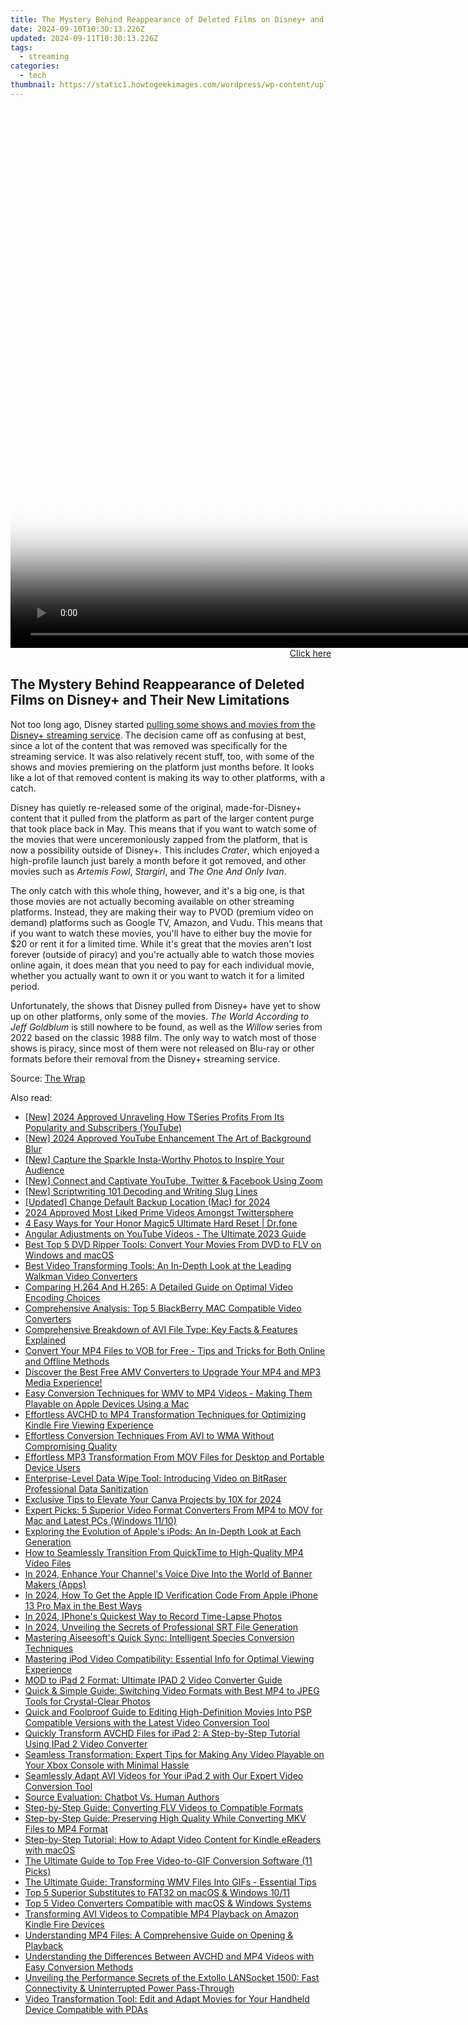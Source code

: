 ```yaml
---
title: The Mystery Behind Reappearance of Deleted Films on Disney+ and Their New Limitations
date: 2024-09-10T10:30:13.226Z
updated: 2024-09-11T10:30:13.226Z
tags:
  - streaming
categories:
  - tech
thumbnail: https://static1.howtogeekimages.com/wordpress/wp-content/uploads/2023/08/disney.jpg
---
```






<!-- affiliate ads begin -->
<span id="701707">
					<video width="1536" height="864" style="cursor:pointer"
           poster="//a.impactradius-go.com/display-clicktoplayimage/701707.png"
           onclick="if(!this.playClicked){this.play();this.setAttribute('controls',true);this.playClicked=true;}">
	   <source src="//a.impactradius-go.com/display-ad/7443-701707">
	   <img src="//a.impactradius-go.com/display-clicktoplayimage/701707.png" style="border: none; height: 100%; width: 100%; object-fit: contain">
	</video>
	<div style="width:960px;text-align:center"><a href="javascript:window.open(decodeURIComponent('https%3A%2F%2Fappsumo.8odi.net%2Fc%2F5597632%2F701707%2F7443'), '_blank');void(0);">Click here</a></div>
</span>
<img height="0" width="0" src="https://imp.pxf.io/i/5597632/701707/7443" style="position:absolute;visibility:hidden;" border="0" />
<!-- affiliate ads end -->




## The Mystery Behind Reappearance of Deleted Films on Disney+ and Their New Limitations

Not too long ago, Disney started [pulling some shows and movies from the Disney+ streaming service](https://article-knowledge.techidaily.com/updated-streamlining-windows-photos-with-customized-audio-and-visual-settings-for-2024/). The decision came off as confusing at best, since a lot of the content that was removed was specifically for the streaming service. It was also relatively recent stuff, too, with some of the shows and movies premiering on the platform just months before. It looks like a lot of that removed content is making its way to other platforms, with a catch.

 Disney has quietly re-released some of the original, made-for-Disney+ content that it pulled from the platform as part of the larger content purge that took place back in May. This means that if you want to watch some of the movies that were unceremoniously zapped from the platform, that is now a possibility outside of Disney+. This includes _Crater_, which enjoyed a high-profile launch just barely a month before it got removed, and other movies such as _Artemis Fowl_, _Stargirl_, and _The One And Only Ivan_.

 The only catch with this whole thing, however, and it's a big one, is that those movies are not actually becoming available on other streaming platforms. Instead, they are making their way to PVOD (premium video on demand) platforms such as Google TV, Amazon, and Vudu. This means that if you want to watch these movies, you'll have to either buy the movie for $20 or rent it for a limited time. While it's great that the movies aren't lost forever (outside of piracy) and you're actually able to watch those movies online again, it does mean that you need to pay for each individual movie, whether you actually want to own it or you want to watch it for a limited period.

 Unfortunately, the shows that Disney pulled from Disney+ have yet to show up on other platforms, only some of the movies. _The World According to Jeff Goldblum_ is still nowhere to be found, as well as the _Willow_ series from 2022 based on the classic 1988 film. The only way to watch most of those shows is piracy, since most of them were not released on Blu-ray or other formats before their removal from the Disney+ streaming service.

 Source: [The Wrap](https://www.thewrap.com/disney-movies-pvod-disney-plus-originals/)

<ins class="adsbygoogle"
     style="display:block"
     data-ad-format="autorelaxed"
     data-ad-client="ca-pub-7571918770474297"
     data-ad-slot="1223367746"></ins>



<ins class="adsbygoogle"
     style="display:block"
     data-ad-client="ca-pub-7571918770474297"
     data-ad-slot="8358498916"
     data-ad-format="auto"
     data-full-width-responsive="true"></ins>

<span class="atpl-alsoreadstyle">Also read:</span>
<div><ul>
<li><a href="https://youtube-lab.techidaily.com/024-approved-unraveling-how-tseries-profits-from-its-popularity-and-subscribers-youtube/"><u>[New] 2024 Approved  Unraveling How TSeries Profits From Its Popularity and Subscribers (YouTube)</u></a></li>
<li><a href="https://youtube-blog.techidaily.com/024-approved-youtube-enhancement-the-art-of-background-blur/"><u>[New] 2024 Approved  YouTube Enhancement  The Art of Background Blur</u></a></li>
<li><a href="https://instagram-video-files.techidaily.com/new-capture-the-sparkle-insta-worthy-photos-to-inspire-your-audience/"><u>[New] Capture the Sparkle  Insta-Worthy Photos to Inspire Your Audience</u></a></li>
<li><a href="https://extra-tips.techidaily.com/new-connect-and-captivate-youtube-twitter-and-facebook-using-zoom/"><u>[New] Connect and Captivate  YouTube, Twitter & Facebook Using Zoom</u></a></li>
<li><a href="https://extra-skills.techidaily.com/new-scriptwriting-101-decoding-and-writing-slug-lines/"><u>[New] Scriptwriting 101  Decoding and Writing Slug Lines</u></a></li>
<li><a href="https://desktop-recording.techidaily.com/updated-change-default-backup-location-mac-for-2024/"><u>[Updated] Change Default Backup Location (Mac) for 2024</u></a></li>
<li><a href="https://twitter-clips.techidaily.com/2024-approved-most-liked-prime-videos-amongst-twittersphere/"><u>2024 Approved  Most Liked Prime Videos Amongst Twittersphere</u></a></li>
<li><a href="https://phone-solutions.techidaily.com/4-easy-ways-for-your-honor-magic5-ultimate-hard-reset-drfone-by-drfone-reset-android-reset-android/"><u>4 Easy Ways for Your Honor Magic5 Ultimate Hard Reset | Dr.fone</u></a></li>
<li><a href="https://youtube-clips.techidaily.com/angular-adjustments-on-youtube-videos-the-ultimate-2023-guide/"><u>Angular Adjustments on YouTube Videos - The Ultimate 2023 Guide</u></a></li>
<li><a href="https://media-tips.techidaily.com/best-top-5-dvd-ripper-tools-convert-your-movies-from-dvd-to-flv-on-windows-and-macos/"><u>Best Top 5 DVD Ripper Tools: Convert Your Movies From DVD to FLV on Windows and macOS</u></a></li>
<li><a href="https://media-tips.techidaily.com/best-video-transforming-tools-an-in-depth-look-at-the-leading-walkman-video-converters/"><u>Best Video Transforming Tools: An In-Depth Look at the Leading Walkman Video Converters</u></a></li>
<li><a href="https://media-tips.techidaily.com/comparing-h264-and-h265-a-detailed-guide-on-optimal-video-encoding-choices/"><u>Comparing H.264 And H.265: A Detailed Guide on Optimal Video Encoding Choices</u></a></li>
<li><a href="https://media-tips.techidaily.com/comprehensive-analysis-top-5-blackberry-mac-compatible-video-converters/"><u>Comprehensive Analysis: Top 5 BlackBerry MAC Compatible Video Converters</u></a></li>
<li><a href="https://media-tips.techidaily.com/comprehensive-breakdown-of-avi-file-type-key-facts-and-features-explained/"><u>Comprehensive Breakdown of AVI File Type: Key Facts & Features Explained</u></a></li>
<li><a href="https://media-tips.techidaily.com/convert-your-mp4-files-to-vob-for-free-tips-and-tricks-for-both-online-and-offline-methods/"><u>Convert Your MP4 Files to VOB for Free - Tips and Tricks for Both Online and Offline Methods</u></a></li>
<li><a href="https://media-tips.techidaily.com/1723620224937-discover-the-best-free-amv-converters-to-upgrade-your-mp4-and-mp3-media-experience/"><u>Discover the Best Free AMV Converters to Upgrade Your MP4 and MP3 Media Experience!</u></a></li>
<li><a href="https://media-tips.techidaily.com/easy-conversion-techniques-for-wmv-to-mp4-videos-making-them-playable-on-apple-devices-using-a-mac/"><u>Easy Conversion Techniques for WMV to MP4 Videos - Making Them Playable on Apple Devices Using a Mac</u></a></li>
<li><a href="https://media-tips.techidaily.com/effortless-avchd-to-mp4-transformation-techniques-for-optimizing-kindle-fire-viewing-experience/"><u>Effortless AVCHD to MP4 Transformation Techniques for Optimizing Kindle Fire Viewing Experience</u></a></li>
<li><a href="https://media-tips.techidaily.com/effortless-conversion-techniques-from-avi-to-wma-without-compromising-quality/"><u>Effortless Conversion Techniques From AVI to WMA Without Compromising Quality</u></a></li>
<li><a href="https://media-tips.techidaily.com/effortless-mp3-transformation-from-mov-files-for-desktop-and-portable-device-users/"><u>Effortless MP3 Transformation From MOV Files for Desktop and Portable Device Users</u></a></li>
<li><a href="https://data-safeguard.techidaily.com/enterprise-level-data-wipe-tool-introducing-video-on-bitraser-professional-data-sanitization/"><u>Enterprise-Level Data Wipe Tool: Introducing Video on BitRaser Professional Data Sanitization</u></a></li>
<li><a href="https://some-approaches.techidaily.com/exclusive-tips-to-elevate-your-canva-projects-by-10x-for-2024/"><u>Exclusive Tips to Elevate Your Canva Projects by 10X for 2024</u></a></li>
<li><a href="https://media-tips.techidaily.com/expert-picks-5-superior-video-format-converters-from-mp4-to-mov-for-mac-and-latest-pcs-windows-1110/"><u>Expert Picks: 5 Superior Video Format Converters From MP4 to MOV for Mac and Latest PCs (Windows 11/10)</u></a></li>
<li><a href="https://media-tips.techidaily.com/exploring-the-evolution-of-apples-ipods-an-in-depth-look-at-each-generation/"><u>Exploring the Evolution of Apple's iPods: An In-Depth Look at Each Generation</u></a></li>
<li><a href="https://media-tips.techidaily.com/how-to-seamlessly-transition-from-quicktime-to-high-quality-mp4-video-files/"><u>How to Seamlessly Transition From QuickTime to High-Quality MP4 Video Files</u></a></li>
<li><a href="https://youtube-clips.techidaily.com/in-2024-enhance-your-channels-voice-dive-into-the-world-of-banner-makers-apps/"><u>In 2024, Enhance Your Channel's Voice  Dive Into the World of Banner Makers (Apps)</u></a></li>
<li><a href="https://apple-account.techidaily.com/in-2024-how-to-get-the-apple-id-verification-code-from-apple-iphone-13-pro-max-in-the-best-ways-by-drfone-ios/"><u>In 2024, How To Get the Apple ID Verification Code From Apple iPhone 13 Pro Max in the Best Ways</u></a></li>
<li><a href="https://extra-approaches.techidaily.com/in-2024-iphones-quickest-way-to-record-time-lapse-photos/"><u>In 2024, IPhone's Quickest Way to Record Time-Lapse Photos</u></a></li>
<li><a href="https://fox-cloud.techidaily.com/in-2024-unveiling-the-secrets-of-professional-srt-file-generation/"><u>In 2024, Unveiling the Secrets of Professional SRT File Generation</u></a></li>
<li><a href="https://media-tips.techidaily.com/mastering-aiseesofts-quick-sync-intelligent-species-conversion-techniques/"><u>Mastering Aiseesoft's Quick Sync: Intelligent Species Conversion Techniques</u></a></li>
<li><a href="https://media-tips.techidaily.com/mastering-ipod-video-compatibility-essential-info-for-optimal-viewing-experience/"><u>Mastering iPod Video Compatibility: Essential Info for Optimal Viewing Experience</u></a></li>
<li><a href="https://media-tips.techidaily.com/mod-to-ipad-2-format-ultimate-ipad-2-video-converter-guide/"><u>MOD to iPad 2 Format: Ultimate IPAD 2 Video Converter Guide</u></a></li>
<li><a href="https://media-tips.techidaily.com/quick-and-simple-guide-switching-video-formats-with-best-mp4-to-jpeg-tools-for-crystal-clear-photos/"><u>Quick & Simple Guide: Switching Video Formats with Best MP4 to JPEG Tools for Crystal-Clear Photos</u></a></li>
<li><a href="https://media-tips.techidaily.com/quick-and-foolproof-guide-to-editing-high-definition-movies-into-psp-compatible-versions-with-the-latest-video-conversion-tool/"><u>Quick and Foolproof Guide to Editing High-Definition Movies Into PSP Compatible Versions with the Latest Video Conversion Tool</u></a></li>
<li><a href="https://media-tips.techidaily.com/quickly-transform-avchd-files-for-ipad-2-a-step-by-step-tutorial-using-ipad-2-video-converter/"><u>Quickly Transform AVCHD Files for iPad 2: A Step-by-Step Tutorial Using IPad 2 Video Converter</u></a></li>
<li><a href="https://media-tips.techidaily.com/seamless-transformation-expert-tips-for-making-any-video-playable-on-your-xbox-console-with-minimal-hassle/"><u>Seamless Transformation: Expert Tips for Making Any Video Playable on Your Xbox Console with Minimal Hassle</u></a></li>
<li><a href="https://media-tips.techidaily.com/seamlessly-adapt-avi-videos-for-your-ipad-2-with-our-expert-video-conversion-tool/"><u>Seamlessly Adapt AVI Videos for Your iPad 2 with Our Expert Video Conversion Tool</u></a></li>
<li><a href="https://tech-revival.techidaily.com/source-evaluation-chatbot-vs-human-authors/"><u>Source Evaluation: Chatbot Vs. Human Authors</u></a></li>
<li><a href="https://media-tips.techidaily.com/step-by-step-guide-converting-flv-videos-to-compatible-formats/"><u>Step-by-Step Guide: Converting FLV Videos to Compatible Formats</u></a></li>
<li><a href="https://media-tips.techidaily.com/step-by-step-guide-preserving-high-quality-while-converting-mkv-files-to-mp4-format/"><u>Step-by-Step Guide: Preserving High Quality While Converting MKV Files to MP4 Format</u></a></li>
<li><a href="https://media-tips.techidaily.com/step-by-step-tutorial-how-to-adapt-video-content-for-kindle-ereaders-with-macos/"><u>Step-by-Step Tutorial: How to Adapt Video Content for Kindle eReaders with macOS</u></a></li>
<li><a href="https://media-tips.techidaily.com/the-ultimate-guide-to-top-free-video-to-gif-conversion-software-11-picks/"><u>The Ultimate Guide to Top Free Video-to-GIF Conversion Software (11 Picks)</u></a></li>
<li><a href="https://media-tips.techidaily.com/the-ultimate-guide-transforming-wmv-files-into-gifs-essential-tips/"><u>The Ultimate Guide: Transforming WMV Files Into GIFs - Essential Tips</u></a></li>
<li><a href="https://media-tips.techidaily.com/top-5-superior-substitutes-to-fat32-on-macos-and-windows-1011/"><u>Top 5 Superior Substitutes to FAT32 on macOS & Windows 10/11</u></a></li>
<li><a href="https://media-tips.techidaily.com/top-5-video-converters-compatible-with-macos-and-windows-systems/"><u>Top 5 Video Converters Compatible with macOS & Windows Systems</u></a></li>
<li><a href="https://media-tips.techidaily.com/transforming-avi-videos-to-compatible-mp4-playback-on-amazon-kindle-fire-devices/"><u>Transforming AVI Videos to Compatible MP4 Playback on Amazon Kindle Fire Devices</u></a></li>
<li><a href="https://media-tips.techidaily.com/understanding-mp4-files-a-comprehensive-guide-on-opening-and-playback/"><u>Understanding MP4 Files: A Comprehensive Guide on Opening & Playback</u></a></li>
<li><a href="https://media-tips.techidaily.com/understanding-the-differences-between-avchd-and-mp4-videos-with-easy-conversion-methods/"><u>Understanding the Differences Between AVCHD and MP4 Videos with Easy Conversion Methods</u></a></li>
<li><a href="https://buynow-help.techidaily.com/unveiling-the-performance-secrets-of-the-extollo-lansocket-1500-fast-connectivity-and-uninterrupted-power-pass-through/"><u>Unveiling the Performance Secrets of the Extollo LANSocket 1500: Fast Connectivity & Uninterrupted Power Pass-Through</u></a></li>
<li><a href="https://media-tips.techidaily.com/video-transformation-tool-edit-and-adapt-movies-for-your-handheld-device-compatible-with-pdas/"><u>Video Transformation Tool: Edit and Adapt Movies for Your Handheld Device Compatible with PDAs</u></a></li>
</ul></div>
